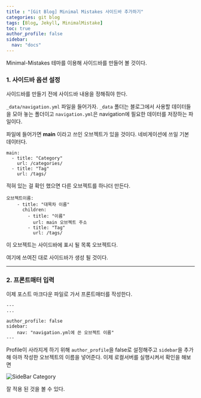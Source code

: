 ```yaml
---
title : "[Git Blog] Minimal Mistakes 사이드바 추가하기"
categories: git blog
tags: [Blog, Jekyll, MinimalMistake]
toc: true
author_profile: false
sidebar:
  nav: "docs"
---
```



Minimal-Mistakes 테마를 이용해 사이드바를 만들어 볼 것이다.

### 1. 사이드바 옵션 설정

사이드바를 만들기 전에 사이드바 내용을 정해줘야 한다.

`_data/navigation.yml` 파일을 들어가자. `_data` 폴더는 블로그에서 사용할 데이터들을 모아 놓는 폴더이고 `navigation.yml`은 navigation에 필요한 데이터를 저장하는 파일이다. 

파일에 들어가면 **main** 이라고 쓰인 오브젝트가 있을 것이다. 네비게이션에 쓰일 기본 데이터다.

```
main:
  - title: "Category"
    url: /categories/
  - title: "Tag"
    url: /tags/
```
적혀 있는 걸 확인 했으면 다른 오브젝트를 하나더 만든다.

```
오브젝트이름:
    - title: "대목차 이름"
      children:
        - title: "이름"
          url: main 오브젝트 주소
        - title: "Tag"
          url: /tags/
```
이 오브젝트는 사이드바에 표시 될 목록 오브젝트다.

여기에 쓰여진 대로 사이드바가 생성 될 것이다.



---



### 2. 프론트매터 입력

이제 포스트 마크다운 파일로 가서 프론트매터를 작성한다. 
```
---
...

author_profile: false
sidebar:
	nav: "navigation.yml에 쓴 오브젝트 이름"
---
```
Profile이 사라지게 하기 위해 `author_profile`을 false로 설정해주고 `sidebar`을 추가해 아까 작성한 오브젝트의 이름을 넣어준다. 이제 로컬서버를 실행시켜서 확인을 해보면



![SideBar Category](https://github.com/mohitto55/mohitto55.github.io/assets/154340583/525e23a5-d127-4e75-aed2-f288870a0cda)

잘 적용 된 것을 볼 수 있다.
